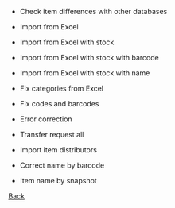 
* Check item differences with other databases 

* Import from Excel

* Import from Excel with stock 

* Import from Excel with stock with barcode 

* Import from Excel with stock with name 

* Fix categories from Excel 

* Fix codes and barcodes 

* Error correction

* Transfer request all 

* Import item distributors 

* Correct name by barcode 

* Item name by snapshot


















[Back](https://github.com/hmislk/hmis/wiki/Pharmacy-Administration)